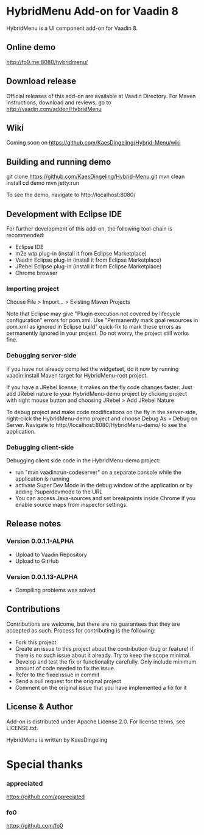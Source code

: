 # HybridMenu Add-on for Vaadin 8

HybridMenu is a UI component add-on for Vaadin 8.

## Online demo

http://fo0.me:8080/hybridmenu/

## Download release

Official releases of this add-on are available at Vaadin Directory. For Maven instructions, download and reviews, go to http://vaadin.com/addon/HybridMenu

## Wiki

Coming soon on https://github.com/KaesDingeling/Hybrid-Menu/wiki

## Building and running demo

git clone https://github.com/KaesDingeling/Hybrid-Menu.git
mvn clean install
cd demo
mvn jetty:run

To see the demo, navigate to http://localhost:8080/

## Development with Eclipse IDE

For further development of this add-on, the following tool-chain is recommended:
- Eclipse IDE
- m2e wtp plug-in (install it from Eclipse Marketplace)
- Vaadin Eclipse plug-in (install it from Eclipse Marketplace)
- JRebel Eclipse plug-in (install it from Eclipse Marketplace)
- Chrome browser

### Importing project

Choose File > Import... > Existing Maven Projects

Note that Eclipse may give "Plugin execution not covered by lifecycle configuration" errors for pom.xml. Use "Permanently mark goal resources in pom.xml as ignored in Eclipse build" quick-fix to mark these errors as permanently ignored in your project. Do not worry, the project still works fine. 

### Debugging server-side

If you have not already compiled the widgetset, do it now by running vaadin:install Maven target for HybridMenu-root project.

If you have a JRebel license, it makes on the fly code changes faster. Just add JRebel nature to your HybridMenu-demo project by clicking project with right mouse button and choosing JRebel > Add JRebel Nature

To debug project and make code modifications on the fly in the server-side, right-click the HybridMenu-demo project and choose Debug As > Debug on Server. Navigate to http://localhost:8080/HybridMenu-demo/ to see the application.

### Debugging client-side

Debugging client side code in the HybridMenu-demo project:
  - run "mvn vaadin:run-codeserver" on a separate console while the application is running
  - activate Super Dev Mode in the debug window of the application or by adding ?superdevmode to the URL
  - You can access Java-sources and set breakpoints inside Chrome if you enable source maps from inspector settings.
 
## Release notes

### Version 0.0.1.1-ALPHA
- Upload to Vaadin Repository
- Upload to GitHub

### Version 0.0.1.13-ALPHA
- Compiling problems was solved


## Contributions

Contributions are welcome, but there are no guarantees that they are accepted as such. Process for contributing is the following:
- Fork this project
- Create an issue to this project about the contribution (bug or feature) if there is no such issue about it already. Try to keep the scope minimal.
- Develop and test the fix or functionality carefully. Only include minimum amount of code needed to fix the issue.
- Refer to the fixed issue in commit
- Send a pull request for the original project
- Comment on the original issue that you have implemented a fix for it

## License & Author

Add-on is distributed under Apache License 2.0. For license terms, see LICENSE.txt.

HybridMenu is written by KaesDingeling

# Special thanks

### appreciated

https://github.com/appreciated

### fo0

https://github.com/fo0
